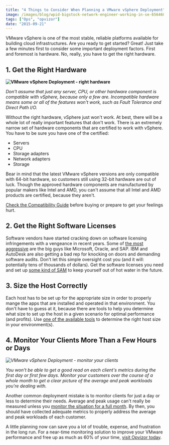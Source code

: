 ```yaml
---
title: "4 Things to Consider When Planning a VMware vSphere Deployment"
image: /images/blog/wpid-bigstock-network-engineer-working-in-se-65646097.jpg
tags: ["Ops", "opvizor"]
date: "2015-09-21"
---
```


VMware vSphere is one of the most stable, reliable platforms available for building cloud infrastructures. Are you ready to get started? Great! Just take a few minutes first to consider some important deployment factors. First and foremost is hardware. No, really, you have to get the right hardware.

## **1\. Get the Right Hardware**

**![VMware vSphere Deployment - right hardware](/images/blog/wpid-bigstock-network-engineer-working-in-se-65646097.jpg)**

_Don't assume that just any server, CPU, or other hardware component is compatible with vSphere, because only a few are. Incompatible hardware means some or all of the features won't work, such as Fault Tolerance and Direct Path I/O._

Without the right hardware, vSphere just won't work. At best, there will be a whole lot of really important features that don't work. There is an extremely narrow set of hardware components that are certified to work with vSphere. You have to be sure you have one of the certified:

- Servers
- CPU
- Storage adapters
- Network adapters
- Storage

Bear in mind that the latest VMware vSphere versions are only compatible with 64-bit hardware, so customers still using 32-bit hardware are out of luck. Though the approved hardware components are manufactured by popular makers like Intel and AMD, you can't assume that all Intel and AMD products are certified, because they aren't. 

[Check the Compatibility Guide](http://www.vmware.com/resources/compatibility/search.php?rls=com.microsoft:en-us&ie=UTF-8&oe=UTF-8&startIndex=&startPage=1) before buying or prepare to get your feelings hurt.

## **2\. Get the Right Software Licenses**

Software vendors have started cracking down on software licensing infringements with a vengeance in recent years. Some of [the most aggressive](http://betanews.com/2013/12/17/compliance-audits-increase-as-software-publishers-crack-down-on-licensing/) are the big guys like Microsoft, Oracle, and SAP. IBM and AutoDesk are also getting a bad rep for knocking on doors and demanding software audits. Don't let this simple oversight cost you (and it will: potentially tens of thousands of dollars). Get the software licenses you need and set up [some kind of SAM](https://en.wikipedia.org/wiki/Software_asset_management) to keep yourself out of hot water in the future.

## **3\. Size the Host Correctly**

Each host has to be set up for the appropriate size in order to properly mange the apps that are installed and operated in that environment. You don't have to guess at it, because there are tools to help you determine what size to set up the host in a given scenario for optimal performance (and profits). Use [one of the available tools](http://www.infoworld.com/article/2619497/virtualization/free-vmware-fling-provides-capacity-planning-and-community-benchmarking.html) to determine the right host size in your environment(s).

## **4\. Monitor Your Clients More Than a Few Hours or Days**

_![VMware vSphere Deployment - monitor your clients](/images/blog/wpid-bigstock-Web-Site-Codes-On-Computer-Mon-82795094.jpg)_

_You won't be able to get a good read on each client's metrics during the first day or first few days. Monitor your customers over the course of a whole month to get a clear picture of the average and peak workloads you're dealing with._

Another common deployment mistake is to monitor clients for just a day or less to determine their needs. Average and peak usage can't really be measured unless you [monitor the situation for a full month](http://searchitchannel.techtarget.com/feature/VSphere-requirements-for-hardware-and-deployment). By then, you should have collected adequate metrics to properly address the average and peak workloads of each customer.

A little planning now can save you a lot of trouble, expense, and frustration in the long run. For a near-time monitoring solution to improve your VMware performance and free up as much as 60% of your time, [visit Opvizor today](https://www.opvizor.com/).
